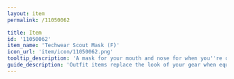 ```yaml
---
layout: item
permalink: /11050062

title: Item
id: '11050062'
item_name: 'Techwear Scout Mask (F)'
icon_url: 'item/icon/11050062.png'
tooltip_description: 'A mask for your mouth and nose for when you''re on a secret mission.'
guide_description: 'Outfit items replace the look of your gear when equipped.'
---
```

